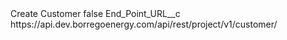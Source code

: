 <?xml version="1.0" encoding="UTF-8"?>
<CustomMetadata xmlns="http://soap.sforce.com/2006/04/metadata" xmlns:xsi="http://www.w3.org/2001/XMLSchema-instance" xmlns:xsd="http://www.w3.org/2001/XMLSchema">
    <label>Create Customer</label>
    <protected>false</protected>
    <values>
        <field>End_Point_URL__c</field>
        <value xsi:type="xsd:string">https://api.dev.borregoenergy.com/api/rest/project/v1/customer/</value>
    </values>
</CustomMetadata>
